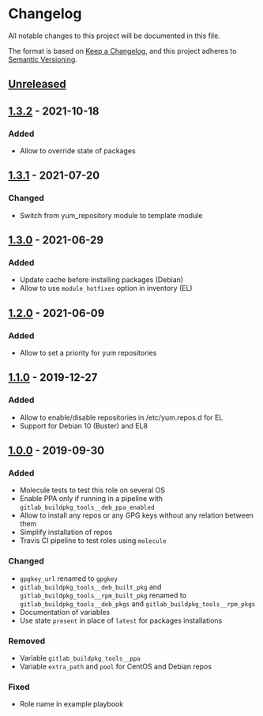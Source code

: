 # Changelog

All notable changes to this project will be documented in this file.

The format is based on [Keep a Changelog](https://keepachangelog.com/en/1.0.0/),
and this project adheres to [Semantic Versioning](https://semver.org/spec/v2.0.0.html).

## [Unreleased]

## [1.3.2] - 2021-10-18
### Added
- Allow to override state of packages

## [1.3.1] - 2021-07-20
### Changed
- Switch from yum_repository module to template module

## [1.3.0] - 2021-06-29
### Added
- Update cache before installing packages (Debian)
- Allow to use `module_hotfixes` option in inventory (EL)

## [1.2.0] - 2021-06-09

### Added
- Allow to set a priority for yum repositories

## [1.1.0] - 2019-12-27

### Added
- Allow to enable/disable repositories in /etc/yum.repos.d for EL
- Support for Debian 10 (Buster) and EL8

## [1.0.0] - 2019-09-30

### Added
- Molecule tests to test this role on several OS
- Enable PPA only if running in a pipeline with
  `gitlab_buildpkg_tools__deb_ppa_enabled`
- Allow to install any repos or any GPG keys without any relation between them
- Simplify installation of repos
- Travis CI pipeline to test roles using `molecule`

### Changed
- `gpgkey_url` renamed to `gpgkey`
- `gitlab_buildpkg_tools__deb_built_pkg` and
  `gitlab_buildpkg_tools__rpm_built_pkg` renamed to
  `gitlab_buildpkg_tools__deb_pkgs` and `gitlab_buildpkg_tools__rpm_pkgs`
- Documentation of variables
- Use state `present` in place of `latest` for packages installations

### Removed
- Variable `gitlab_buildpkg_tools__ppa`
- Variable `extra_path` and `pool`  for CentOS and Debian repos

### Fixed
- Role name in example playbook

[Unreleased]: https://github.com/inverse-inc/ansible-role-gitlab-buildpkg-tools/compare/v1.3.2...HEAD
[1.3.2]: https://github.com/inverse-inc/ansible-role-gitlab-buildpkg-tools/compare/v1.3.1...v1.3.2
[1.3.1]: https://github.com/inverse-inc/ansible-role-gitlab-buildpkg-tools/compare/v1.3.0...v1.3.1
[1.3.0]: https://github.com/inverse-inc/ansible-role-gitlab-buildpkg-tools/compare/v1.2.0...v1.3.0
[1.2.0]: https://github.com/inverse-inc/ansible-role-gitlab-buildpkg-tools/compare/v1.1.0...v1.2.0
[1.1.0]: https://github.com/inverse-inc/ansible-role-gitlab-buildpkg-tools/compare/v1.0.0...v1.1.0
[1.0.0]: https://github.com/inverse-inc/ansible-role-gitlab-buildpkg-tools/compare/v0.2.0...v1.0.0
